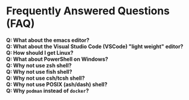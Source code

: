 # Frequently Answered Questions (FAQ)

**Q: What about the emacs editor?**  
**Q: What about the Visual Studio Code (VSCode) "light weight" editor?**  
**Q: How should I get Linux?**  
**Q: What about PowerShell on Windows?**  
**Q: Why not use zsh shell?**  
**Q: Why not use fish shell?**  
**Q: Why not use csh/tcsh shell?**  
**Q: Why not use POSIX (ash/dash) shell?**  
**Q: Why `podman` instead of `docker`?**  
